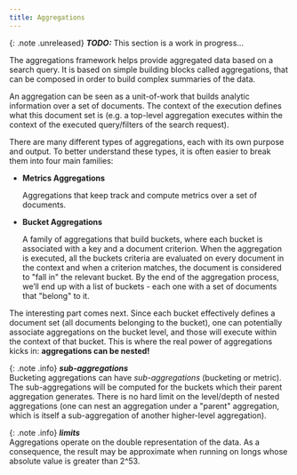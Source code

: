 ```yaml
---
title: Aggregations
---
```


{: .note .unreleased}
**_TODO:_** This section is a work in progress...


The aggregations framework helps provide aggregated data based on a search query.
It is based on simple building blocks called aggregations, that can be composed
in order to build complex summaries of the data.

An aggregation can be seen as a unit-of-work that builds analytic information
over a set of documents. The context of the execution defines what this document
set is (e.g. a top-level aggregation executes within the context of the executed
query/filters of the search request).

There are many different types of aggregations, each with its own purpose and
output. To better understand these types, it is often easier to break them into
four main families:

* **Metrics Aggregations**

  Aggregations that keep track and compute metrics over a set of documents.

* **Bucket Aggregations**

  A family of aggregations that build buckets, where each bucket is associated
  with a key and a document criterion. When the aggregation is executed, all
  the buckets criteria are evaluated on every document in the context and when
  a criterion matches, the document is considered to "fall in" the relevant
  bucket. By the end of the aggregation process, we’ll end up with a list of
  buckets - each one with a set of documents that "belong" to it.

The interesting part comes next. Since each bucket effectively defines a
document set (all documents belonging to the bucket), one can potentially
associate aggregations on the bucket level, and those will execute within the
context of that bucket. This is where the real power of aggregations kicks in:
**aggregations can be nested!**

{: .note .info}
**_sub-aggregations_**<br>
Bucketing aggregations can have _sub-aggregations_ (bucketing or metric). The
sub-aggregations will be computed for the buckets which their parent aggregation
generates. There is no hard limit on the level/depth of nested aggregations (one
can nest an aggregation under a "parent" aggregation, which is itself a
sub-aggregation of another higher-level aggregation).

{: .note .info}
**_limits_**<br>
Aggregations operate on the double representation of the data. As a consequence,
the result may be approximate when running on longs whose absolute value is
greater than 2^53.

